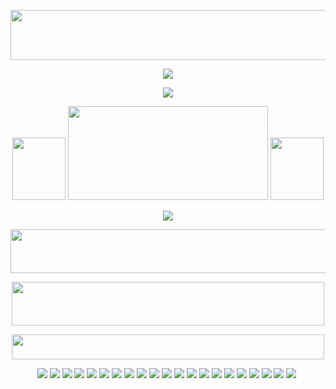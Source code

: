 <p align="center">
  <img width="650" height="80" src="https://github.com/acornious/acornfries/assets/153128752/ff191355-b3bb-4f3c-aeb5-abad5692710a">
</p>

<p align="center">
<img src="https://github.com/acornious/acornfries/assets/153128752/e7331d8b-2e5c-494c-8fd0-a323b3c4c42b">
</p>


<p align="center">
<img src="https://github.com/acornious/acornfries/assets/153128752/b781e53e-e7f0-48db-8870-45eaa1241c4f">
</p>

<p align="center">
  <img width="85" height="100" src="https://i.pinimg.com/originals/f1/0d/cc/f10dccfc82f6f3aa7388b2177729bee7.gif"> <img width="320" height="150" src="https://github.com/acornious/acornfries/assets/153128752/0c962372-7e92-40d9-a3be-500b49f4ae6c">  <img width="85" height="100" src="https://iili.io/JWCb3Zl.gif">
</p>

<p align="center">
<img src="https://github.com/acornious/acornfries/assets/153128752/e7331d8b-2e5c-494c-8fd0-a323b3c4c42b">
</p>

<p align="center">
<img width="550" height="70" src="https://github.com/acornious/acornfries/assets/153128752/19f685e5-2f22-48bd-9ba9-db6eaf5d0127">
</p>

<p align="center">
<img width="500" height="70" src="https://github.com/acornious/acornfries/assets/153128752/95b3ca47-41a3-4c00-9476-219cebf570e5">
</p>

<p align="center">
<img width="500" height="40" src="https://github.com/acornious/acornfries/assets/153128752/291c1842-52b4-4162-a2d2-5043961acf23">
</p>

<p align="center">
<img src="https://github.com/acornfries/acornfries/assets/171696556/6b67172e-c6f0-425c-8a66-5104c78cf248"> <img src="https://github.com/acornfries/acornfries/assets/171696556/f7d5ff43-6cd1-4c4e-9898-fbbca3fd3738"> <img src="https://github.com/acornfries/acornfries/assets/171696556/3fdfd526-f187-40e0-b3da-3b76f3c77d6d"> <img src="https://github.com/acornfries/acornfries/assets/171696556/e5496cfc-7142-4975-b7a8-d5a35f999a4a"> <img src="https://github.com/acornfries/acornfries/assets/171696556/20b59145-4aa4-424a-aa1b-e2db4a562d9d"> <img src="https://github.com/acornfries/acornfries/assets/171696556/956ff994-5ed1-4bc6-8747-bbfac0cd0795"> <img src="https://github.com/acornfries/acornfries/assets/171696556/9348734b-77f6-406c-8d1d-d5e5e6bbd49a"> <img src="https://github.com/acornfries/acornfries/assets/171696556/e4b65f76-1c0d-4400-8108-fafef4e30a68"> <img src="https://github.com/acornfries/acornfries/assets/171696556/106c4ec7-9465-4821-8095-3ff0007bb80a"> <img src="https://github.com/acornfries/acornfries/assets/171696556/a8423619-2cad-4ac4-b368-078a2b838d40"> <img src="https://github.com/acornfries/acornfries/assets/171696556/c40d131a-37e6-4530-8099-c544ef5f521c"> <img src="https://github.com/acornfries/acornfries/assets/171696556/c99c4063-0e76-4281-965e-0687bd4c20bc"> <img src="https://github.com/acornfries/acornfries/assets/171696556/c803a9a9-fdbb-400c-b74b-f24852daf6ce"> <img src="https://github.com/acornfries/acornfries/assets/171696556/956ff994-5ed1-4bc6-8747-bbfac0cd0795"> <img src="https://github.com/acornfries/acornfries/assets/171696556/cbbc0b2a-7f7c-4995-ae57-208fc02092ec"> <img src="https://github.com/acornfries/acornfries/assets/171696556/8da0d366-997e-4649-8603-4a7496f328b2"> <img src="https://github.com/acornfries/acornfries/assets/171696556/6b67172e-c6f0-425c-8a66-5104c78cf248"> <img src="https://github.com/acornfries/acornfries/assets/171696556/f7d5ff43-6cd1-4c4e-9898-fbbca3fd3738"> <img src="https://github.com/acornfries/acornfries/assets/171696556/3fdfd526-f187-40e0-b3da-3b76f3c77d6d"> <img src="https://github.com/acornfries/acornfries/assets/171696556/e5496cfc-7142-4975-b7a8-d5a35f999a4a"> <img src="https://github.com/acornfries/acornfries/assets/171696556/20b59145-4aa4-424a-aa1b-e2db4a562d9d"> <img
</p>
